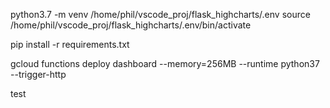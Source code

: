 python3.7 -m venv /home/phil/vscode_proj/flask_highcharts/.env
source /home/phil/vscode_proj/flask_highcharts/.env/bin/activate

pip install -r requirements.txt


gcloud functions deploy dashboard --memory=256MB --runtime python37 --trigger-http

test